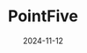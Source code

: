 ---  
layout: startup_page  
title: "PointFive"  
id: "pointfive.co"  
permalink: "/pointfivepointfive.co11122024/"  
website: "https://pointfive.co/"  
funding_round: "Series A"  
funding_amount: "$20M"  
investors: "Salesforce Ventures, Index Ventures, Entree Capital, Sheva VC, Vesey Ventures"  
about: "PointFive provides a comprehensive cloud cost optimization solution that offers visibility across multiple cloud platforms, including Kubernetes, and various warehousing solutions. Its AI-powered platform identifies and addresses \"Deep Waste,\" uncovering hidden costs often overlooked by traditional solutions. This allows organizations to gain better control over their cloud spending and optimize resource utilization."  
markets: "Cloud Computing, SaaS, AI, Cloud Infrastructure, Cloud Management, Business/Productivity Software, Media and Information Services (B2B), Systems and Information Management"  
hq: "New York City, New York, United States"  
founded_year: "2023"  
linkedin: "https://www.linkedin.com/company/pointfive-us"  
twitter: "https://twitter.com/pointfivestudio"  
instagram: ""  
facebook: ""  
crunchbase: "https://www.crunchbase.com/organization/pointfive"  
pitchbook: "https://pitchbook.com/profiles/company/535950-01"  

date_display: "12-Nov-2024"  
date: "2024-11-12"

# SEO Optimization  
meta_title: "PointFive - Series A Funding ($20M)"  
meta_description: "PointFive, PointFive provides a comprehensive cloud cost optimization solution that offers visibility across multiple cloud platforms, including Kubernetes, and ..."  
meta_keywords: "PointFive, Cloud Computing, SaaS, AI, Cloud Infrastructure, Cloud Management, Business/Productivity Software, Media and Information Services (B2B), Systems and Information Management, Series A funding"  
canonical_url: "https://startup.projectstartups.com/pointfivepointfive.co11122024/"  
---